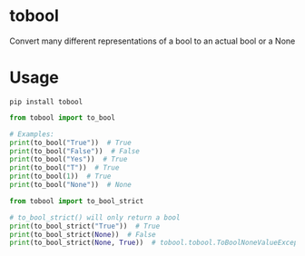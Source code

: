 # tobool

Convert many different representations of a bool to an actual bool or a None

# Usage

```
pip install tobool
```

```python
from tobool import to_bool

# Examples:
print(to_bool("True"))  # True
print(to_bool("False"))  # False
print(to_bool("Yes"))  # True
print(to_bool("T"))  # True
print(to_bool(1))  # True
print(to_bool("None"))  # None
```

```python
from tobool import to_bool_strict

# to_bool_strict() will only return a bool
print(to_bool_strict("True"))  # True
print(to_bool_strict(None))  # False
print(to_bool_strict(None, True))  # tobool.tobool.ToBoolNoneValueException: None
```